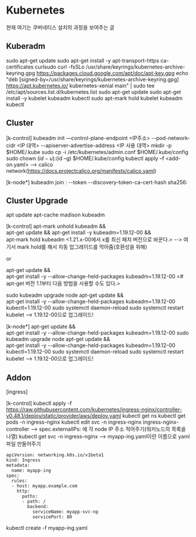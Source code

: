 # Kubernetes 
현재 여기는 쿠버네티스 설치의 과정을 보여주는 글

## Kuberadm

sudo apt-get update
sudo apt-get install -y apt-transport-https ca-certificates curlsudo curl -fsSLo /usr/share/keyrings/kubernetes-archive-keyring.gpg https://packages.cloud.google.com/apt/doc/apt-key.gpg
echo "deb [signed-by=/usr/share/keyrings/kubernetes-archive-keyring.gpg] https://apt.kubernetes.io/ kubernetes-xenial main" | sudo tee /etc/apt/sources.list.d/kubernetes.list
sudo apt-get update
sudo apt-get install -y kubelet kubeadm kubectl
sudo apt-mark hold kubelet kubeadm kubectl


## Cluster

[k-control]
kubeadm init —control-plane-endpoint <IP주소> --pod-network-cidr <IP 대역> --apiserver-advertise-address <IP 사용 대역>
mkdir -p $HOME/.kube
sudo cp -i /etc/kubernetes/admin.conf $HOME/.kube/config
sudo chown $(id -u):$(id –g) $HOME/.kube/config
kubectl apply –f <add-on.yaml> --> calico network(https://docs.projectcalico.org/manifests/calico.yaml)

[k-node*]
kubeadm join <control-plane-host>:<control-plane-port> --token <token> --discovery-token-ca-cert-hash sha256:<hash> 
  

## Cluster Upgrade
apt update
apt-cache madison kubeadm

[k-control]
apt-mark unhold kubeadm && \
apt-get update && apt-get install -y kubeadm=1.19.12-00 && \
apt-mark hold kubeadm
<1.21.x-00에서 x를 최신 패치 버전으로 바꾼다.>
--> 여기서 mark hold를 해서 자동 업그레이드를 막아줌(호환성을 위해)

or
  
apt-get update && \
apt-get install -y --allow-change-held-packages kubeadm=1.19.12-00
<# apt-get 버전 1.1부터 다음 방법을 사용할 수도 있다.>

sudo kubeadm upgrade node
apt-get update && \
apt-get install -y --allow-change-held-packages kubeadm=1.19.12-00 kubectl=1.19.12-00
sudo systemctl daemon-reload 
sudo systemctl restart kubelet
--> 1.19.12-00으로 업그레이드!

[k-node*]
apt-get update && \
apt-get install -y --allow-change-held-packages kubeadm=1.19.12-00
sudo kubeadm upgrade node
apt-get update && \
apt-get install -y --allow-change-held-packages kubeadm=1.19.12-00 kubectl=1.19.12-00
sudo systemctl daemon-reload 
sudo systemctl restart kubelet
--> 1.19.12-00으로 업그레이드!
  
## Addon

[ingress]
  
[k-control]
kubectl apply -f https://raw.githubusercontent.com/kubernetes/ingress-nginx/controller-v0.48.1/deploy/static/provider/aws/deploy.yaml
kubectl get ns
kubectl get pods -n ingress-nginx
kubectl edit svc -n ingress-nginx ingress-nginx-controller
--> spec.externalIPs: 에 각 node IP 주소 적어주기(워커노드의 목록을 나열)
kubectl get svc -n ingress-nginx
--> myapp-ing.yaml이란 이름으로 yaml파일 만들어주기
```
apiVersion: networking.k8s.io/v1beta1
kind: Ingress
metadata:
  name: myapp-ing
spec:
  rules:
  - host: myapp.example.com
    http:
      paths:
      - path: /
        backend:
          serviceName: myapp-svc-np
          servicePort: 80
```
kubectl create -f myapp-ing.yaml

  
  
  
  
  

